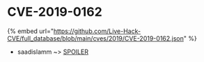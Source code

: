 # CVE-2019-0162
{% embed url="https://github.com/Live-Hack-CVE/full_database/blob/main/cves/2019/CVE-2019-0162.json" %}

* saadislamm ~> [SPOILER](https://www.alice-snow.ru/2019/database/cve-2019-0162/spoiler-saadislamm)
